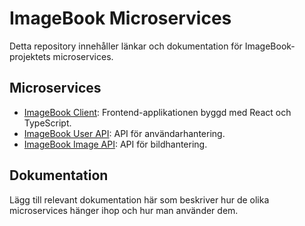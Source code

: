 # ImageBook Microservices

Detta repository innehåller länkar och dokumentation för ImageBook-projektets microservices.

## Microservices

- [ImageBook Client](https://github.com/EgSundqvist/imagebook-client): Frontend-applikationen byggd med React och TypeScript.
- [ImageBook User API](https://github.com/EgSundqvist/imagebook-userapi): API för användarhantering.
- [ImageBook Image API](https://github.com/EgSundqvist/imagebook-imageapi): API för bildhantering.

## Dokumentation

Lägg till relevant dokumentation här som beskriver hur de olika microservices hänger ihop och hur man använder dem.
